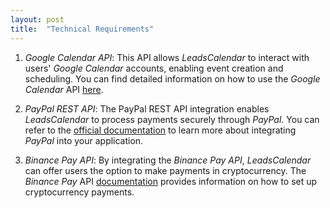 ```yaml
---
layout: post
title:  "Technical Requirements"
---
```


1. *Google Calendar API*: This API allows *LeadsCalendar* to interact with users' *Google Calendar* accounts, enabling event creation and scheduling. You can find detailed information on how to use the *Google Calendar* API [here](https://developers.google.com/calendar/api/guides/overview).

2. *PayPal REST API*: The PayPal REST API integration enables *LeadsCalendar* to process payments securely through *PayPal*. You can refer to the [official documentation](https://developer.paypal.com/api/rest/) to learn more about integrating *PayPal* into your application.

3. *Binance Pay API*: By integrating the *Binance Pay API*, *LeadsCalendar* can offer users the option to make payments in cryptocurrency. The *Binance Pay* API [documentation](https://developers.binance.com/docs/binance-pay/introduction) provides information on how to set up cryptocurrency payments.
